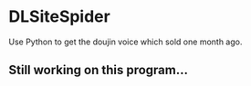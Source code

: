 # DLSiteSpider
Use Python to get the doujin voice which sold one month ago.
## Still working on this program...
